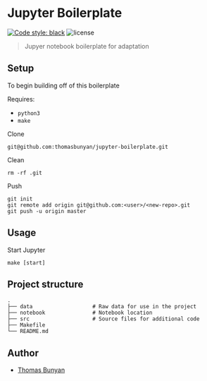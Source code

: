 Jupyter Boilerplate
===================

<a href="https://github.com/psf/black"><img alt="Code style: black" src="https://img.shields.io/badge/code%20style-black-000000.svg"></a>
<img alt="license" src="https://img.shields.io/github/license/thomasbunyan/jupyter-boilerplate"></img>

> Jupyer notebook boilerplate for adaptation

## Setup
To begin building off of this boilerplate

Requires:
- `python3`
- `make`

 Clone

    git@github.com:thomasbunyan/jupyter-boilerplate.git

Clean

    rm -rf .git

Push

    git init
    git remote add origin git@github.com:<user>/<new-repo>.git
    git push -u origin master

## Usage
Start Jupyter

    make [start]


## Project structure
    .
    ├── data                   # Raw data for use in the project
    ├── notebook               # Notebook location
    ├── src                    # Source files for additional code
    ├── Makefile
    └── README.md


## Author
- [Thomas Bunyan](https://github.com/thomasbunyan)
